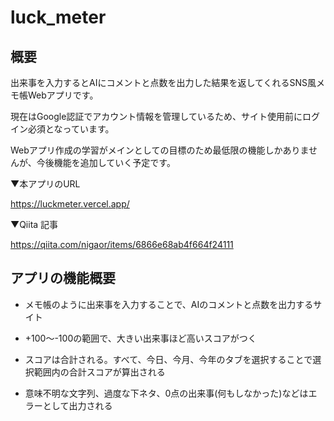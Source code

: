 # luck_meter

## 概要
出来事を入力するとAIにコメントと点数を出力した結果を返してくれるSNS風メモ帳Webアプリです。

現在はGoogle認証でアカウント情報を管理しているため、サイト使用前にログイン必須となっています。

Webアプリ作成の学習がメインとしての目標のため最低限の機能しかありませんが、今後機能を追加していく予定です。

▼本アプリのURL

https://luckmeter.vercel.app/

▼Qiita 記事

https://qiita.com/nigaor/items/6866e68ab4f664f24111


## アプリの機能概要
- メモ帳のように出来事を入力することで、AIのコメントと点数を出力するサイト

- +100～-100の範囲で、大きい出来事ほど高いスコアがつく

- スコアは合計される。すべて、今日、今月、今年のタブを選択することで選択範囲内の合計スコアが算出される

- 意味不明な文字列、過度な下ネタ、0点の出来事(何もしなかった)などはエラーとして出力される


